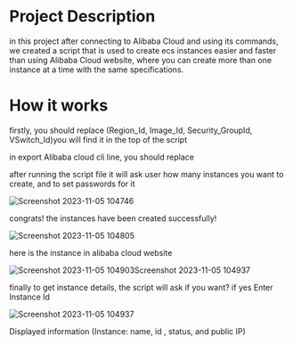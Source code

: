 # Project Description

in this project after connecting to Alibaba Cloud and using its commands, we created a script that is used to create ecs instances easier and faster than using Alibaba Cloud website, where you can create more than one instance at a time with the same specifications.

# How it works
firstly, you should replace (Region_Id, Image_Id, Security_GroupId, VSwitch_Id)you will find it in the top of the script 

in export Alibaba cloud cli line, you should replace <Alibaba cloud cli folder name> <your acess key> <your acess key secret>  


after running the script file it will ask user how many instances you want to create, and to set passwords for it 


![Screenshot 2023-11-05 104746](https://github.com/ABXKH21/Linux-Unit-Project/assets/99722910/a227ed1e-16f5-4660-a3a7-99edf0a8f370)






congrats! the instances have been created successfully!

![Screenshot 2023-11-05 104805](https://github.com/ABXKH21/Linux-Unit-Project/assets/99722910/4dcb2135-3f97-46ba-b00a-2fb99f598b13)






here is the instance in alibaba cloud website 

![Screenshot 2023-11-05 104903![Screenshot 2023-11-05 104937](https://github.com/ABXKH21/Linux-Unit-Project/assets/99722910/b64c8b6c-6ee2-4f12-bf14-c9627eba1438)
](https://github.com/ABXKH21/Linux-Unit-Project/assets/99722910/f2dc5934-ebbb-4a61-a990-30fb7e4d3323)


 finally to get instance details, the script will ask if you want? if yes Enter Instance Id 




![Screenshot 2023-11-05 104937](https://github.com/ABXKH21/Linux-Unit-Project/assets/99722910/986edc2e-67cb-4fbd-8f38-a33834174b91)


Displayed information (Instance: name, id , status, and public IP)


